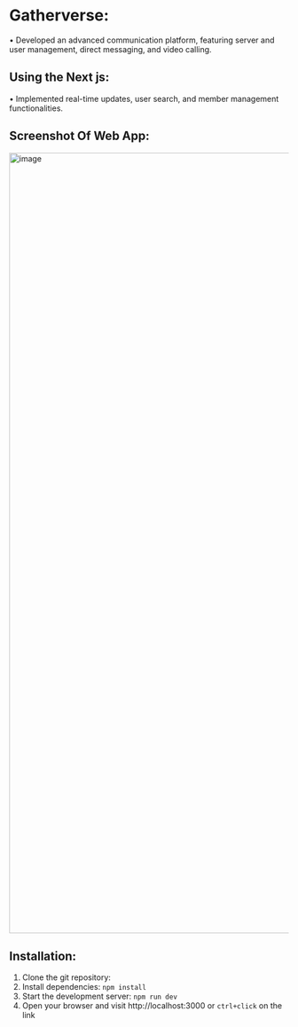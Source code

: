 # Gatherverse:
• Developed an advanced communication platform, featuring server and user management, direct messaging, and video
calling.
## Using the Next js:

• Implemented real-time updates, user search, and member management functionalities.

## Screenshot Of Web App:
<img width="1408" alt="image" 
 src="https://utfs.io/f/mJvRnIkXEid5hKFM7btuSbW2FIKR9CTzktOLxgM7f5Gque3a">

 ## Installation:

 1. Clone the git repository:
 2. Install dependencies: `npm install`
 3. Start the development server: `npm run dev`
 4. Open your browser and visit http://localhost:3000 or `ctrl+click` on the link

